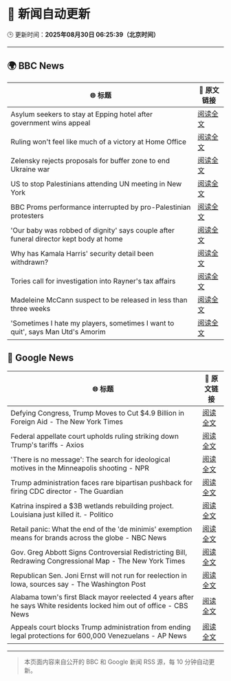# 🧠 新闻自动更新

🕒 更新时间：**2025年08月30日 06:25:39（北京时间）**

---

## 🌍 BBC News

| 🌐 标题 | 🔗 原文链接 |
|--------|-------------|
| Asylum seekers to stay at Epping hotel after government wins appeal | [阅读全文](https://www.bbc.com/news/articles/c8e1zd98k9no?at_medium=RSS&at_campaign=rss) |
| Ruling won't feel like much of a victory at Home Office | [阅读全文](https://www.bbc.com/news/articles/c7vlpdqeg4qo?at_medium=RSS&at_campaign=rss) |
| Zelensky rejects proposals for buffer zone to end Ukraine war | [阅读全文](https://www.bbc.com/news/articles/c04r0z1pr25o?at_medium=RSS&at_campaign=rss) |
| US to stop Palestinians attending UN meeting in New York | [阅读全文](https://www.bbc.com/news/articles/cjdym32z9v7o?at_medium=RSS&at_campaign=rss) |
| BBC Proms performance interrupted by pro-Palestinian protesters | [阅读全文](https://www.bbc.com/news/articles/c4gl1kx1091o?at_medium=RSS&at_campaign=rss) |
| 'Our baby was robbed of dignity' says couple after funeral director kept body at home | [阅读全文](https://www.bbc.com/news/articles/cn85w4406g9o?at_medium=RSS&at_campaign=rss) |
| Why has Kamala Harris' security detail been withdrawn? | [阅读全文](https://www.bbc.com/news/articles/ceqy3jnl39do?at_medium=RSS&at_campaign=rss) |
| Tories call for investigation into Rayner's tax affairs | [阅读全文](https://www.bbc.com/news/articles/cjw6evl4zy8o?at_medium=RSS&at_campaign=rss) |
| Madeleine McCann suspect to be released in less than three weeks | [阅读全文](https://www.bbc.com/news/articles/c2063n085d1o?at_medium=RSS&at_campaign=rss) |
| 'Sometimes I hate my players, sometimes I want to quit', says Man Utd's Amorim | [阅读全文](https://www.bbc.com/sport/football/articles/ckgley33q3ro?at_medium=RSS&at_campaign=rss) |

## 📰 Google News

| 🌐 标题 | 🔗 原文链接 |
|--------|-------------|
| Defying Congress, Trump Moves to Cut $4.9 Billion in Foreign Aid - The New York Times | [阅读全文](https://news.google.com/rss/articles/CBMieEFVX3lxTFAxam9zX283dHg5aWtsbFlIT0cydU55RnhRODlLX0hYVGd5MzJybG5RazByZXFlbkdvSXp0c2RLa0luclIyUldpU0FQUnpQTE9BTVdkZy1iaG5TbXZpMFQyYVpScmlrVGhlaGRaa0pxRkdtbkNaQVFIOA?oc=5) |
| Federal appellate court upholds ruling striking down Trump's tariffs - Axios | [阅读全文](https://news.google.com/rss/articles/CBMia0FVX3lxTE5HMFZILXRDYmhJOE1TTUhwTjVJMWRUelI4WC1UU1ZHSS1VQm5XU0RKVmc1RzdrejZUcXEyN2tlQV9kekZ3V0UwOWtBbHNPelowX29hb01QY0I0VmE1Wjd2d2xvTll3cHVZZG80?oc=5) |
| 'There is no message': The search for ideological motives in the Minneapolis shooting - NPR | [阅读全文](https://news.google.com/rss/articles/CBMifEFVX3lxTE9wS1pLeDhTZDlEZm9YTlZocEhnM0R5cGt1Z3BOV3dCNWIyOFNQdVBSTFdfcEZUYjNzY3hfd001a1dTRFZ1TUpIZGdSVVk4MWNWNUs3M1BnYWVmSFQ0RzZUZFlLMGNUOFNGX2NJaWszRkxXNWNXQjViT21BTDE?oc=5) |
| Trump administration faces rare bipartisan pushback for firing CDC director - The Guardian | [阅读全文](https://news.google.com/rss/articles/CBMikAFBVV95cUxQdC1yMTFkZDNicnZPSkhicUZGN0pQSGFfeE9KTG1WcW00djQzN0JZSDhyU0poNEJIZEdINmluQUV4VFVPeFVHRnJlVDZrS0FOLWM5N0RpV3lNSlp5VFk1T3NVSXI0bFZtYTcyYUNuY2x2b1ZPR0U0dU1KLThNajUyTWVoekktWTJtNXRPN09nOUU?oc=5) |
| Katrina inspired a $3B wetlands rebuilding project. Louisiana just killed it. - Politico | [阅读全文](https://news.google.com/rss/articles/CBMiwgFBVV95cUxOYmtaeVVUTGJPWElFb0I0ZXl2NGZWNG5tMjEwNDYyTmE1akRNekJQbl9mSEhOLW1hX09vM2dhWl83WVEtTy1ONVVzTHdlNjhCaHFFWWN1aFFMUDdmSUFUeXpOS09hc29qTk4yWDRweHhXLUtZbzFRM2hMc3o1VzR0dXBYLU1JQ1ZyQ211SlE3ZTJpZURLbDdyYjQydmlQaFd0Sm16UEloRG9NZTNlck1JNGtnNjRuR2FiRHU5dDBXWjZidw?oc=5) |
| Retail panic: What the end of the 'de minimis' exemption means for brands across the globe - NBC News | [阅读全文](https://news.google.com/rss/articles/CBMitAFBVV95cUxPVmE1TWdqTDdlMEVkVUlVbnNhR1JybFdhVWo2NFVFVWo4T2RfMUZrWXJwbXMyQkdKZ0hYcXdZSTFnSkhjOHFsc3A5MFNJVDBRcmJmUm1UaDlON2htbHVDc2JrNGcyMHQ2ekVCMGluWUJYZTZhbWsxVFp5M0ZBWl9NV1E1SlZOc25LUXZOZTJ6cExWQnZZOXMwYXZGSjlpa2lVMEt0eTZoLTFkOWJxMWl6bzFmVlHSAVZBVV95cUxPZG1obmE5Tm9XQXRUeHVsQ2xPNEJxS0laR1RVTW1DeXVlT25nTlNTYWstNUNESFE5RWZraVBhNUJheE9XbDdJVmxCblhuS3RwMXVSeWdadw?oc=5) |
| Gov. Greg Abbott Signs Controversial Redistricting Bill, Redrawing Congressional Map - The New York Times | [阅读全文](https://news.google.com/rss/articles/CBMimgFBVV95cUxNS1JSTUFpR0l5TVBhN3liOWRFc2tkM3hISXZrcXFRS1g0RFo0ekRaQkNBcnpfOFZnalRZT2RiNmhCWUZjWllWeGhYX2lEbjZhWGN3NmFZdUgyWWpBaXBQNmJDLThJNlE5NGM2bTBfcHFTR0EwWTlSQXc4X09OSlNxV3FKNzBuUEFtVno3eVFBT1dvVW1jSzZrc1lR?oc=5) |
| Republican Sen. Joni Ernst will not run for reelection in Iowa, sources say - The Washington Post | [阅读全文](https://news.google.com/rss/articles/CBMiggFBVV95cUxORWZQZXVVM1V6Tzh6dUE5TkRQWkdJdjkta2l0XzIxeDZ2enBmS3F2YjIySGlHT3hHZHNfXzdqUlNOUWVXTHpYYkpGWFVJUEhsSFFRSzg2SmgzUzRLbVpxTU5Tc080RU1PLW9qTkVydVBRRlFwQTNGalFLVVhTMmppWDhR?oc=5) |
| Alabama town's first Black mayor reelected 4 years after he says White residents locked him out of office - CBS News | [阅读全文](https://news.google.com/rss/articles/CBMiiwFBVV95cUxNaktGRjNPRHJLZF9TazdmYW5SNnp0a1h6ZWpiMDdPS2ZTeEFPYmdoSkN4aG1FQmdrMEI0a2JlbTVVcTVIOGpjSTlSLVhPLVotYm50QUhjZjQzeXFCUVZkZW9Kb0N2dURsN3N5YTByUHA4dGJNaVplay1WYkJnWjJldF9lTFl2NmFxWm800gGQAUFVX3lxTFBaSjN3RENQSnBQWGlmYzFlUTRvYnd6ZzZvcVRTZHZWaERNT1VLTGRyY19WaENJZS1SV29NS2s3R0ltUVhNazQ5QWhDNDdqVFo0Y1Q1ZW5QRVhaY0VLVTVJQWJCR2pTMXE2NWRPUm9ub29jbXBGakJkT3BjMHBCUk9lNHVKLWJZZFBhbGFjNEgzRA?oc=5) |
| Appeals court blocks Trump administration from ending legal protections for 600,000 Venezuelans - AP News | [阅读全文](https://news.google.com/rss/articles/CBMiqgFBVV95cUxQckQxT3dDdE93bktKLUhNcTAxVjdxTzlXb1RTNnRDc0JxQ1RlRi1BUl9MeUtiazdrRktpRTJMSUlhMkJkRjZWRDNoSElHWUNDYXIwSDBnTFVvX1VKSi1CLWtxLXBxdmtmaGtGdi1NYWtscFl1RXJsQWhTM3FleWlVNUVCekVZQkM1R3QxOFpfMDNLZ1BJUkVUTTkxaWJ1ZGlBOVIta1BmOWlPUQ?oc=5) |

---
> 本页面内容来自公开的 BBC 和 Google 新闻 RSS 源，每 10 分钟自动更新。